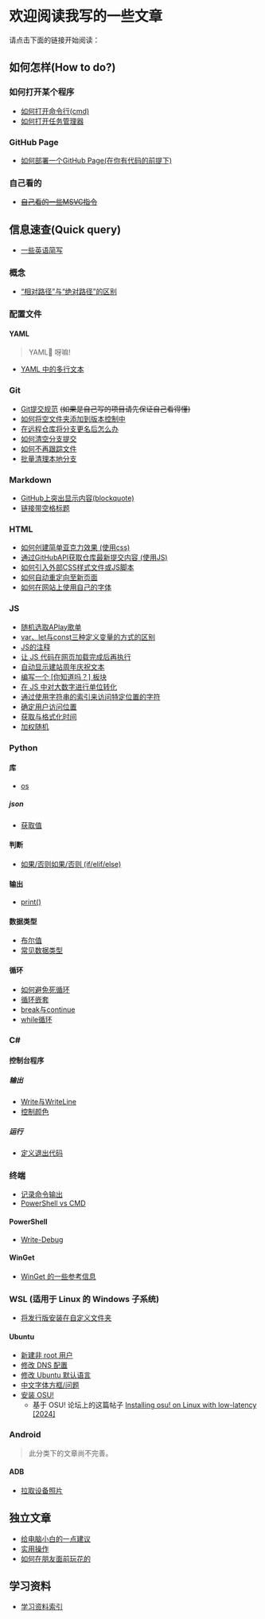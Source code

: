# 欢迎阅读我写的一些文章
请点击下面的链接开始阅读：

## 如何怎样(How to do?)
### 如何打开某个程序
- [如何打开命令行(cmd)](https://duckduckstudio.github.io/Articles/如何怎样/如何打开命令提示符.html)
- [如何打开任务管理器](https://duckduckstudio.github.io/Articles/如何怎样/如何打开任务管理器.html)

### GitHub Page
- [如何部署一个GitHub Page(在你有代码的前提下)](https://duckduckstudio.github.io/Articles/#/如何怎样/GitHub%20Page/如何部署GitHub%20Page)

### 自己看的
- ~~[自己看的一些MSVC指令](https://duckduckstudio.github.io/Articles/#/如何怎样/MSVC部分指令)~~

## 信息速查(Quick query)
- [一些英语简写](https://duckduckstudio.github.io/Articles/#/信息速查/一些英语简写)

### 概念
- [“相对路径”与“绝对路径”的区别](https://duckduckstudio.github.io/Articles/#/信息速查/概念/“相对路径”与“绝对路径”的区别)

### 配置文件
#### YAML

> YAML🤔 呀嘛!

- [YAML 中的多行文本](https://duckduckstudio.github.io/Articles/#/信息速查/配置文件/YAML/多行文本)

### Git
- [Git提交规范](https://duckduckstudio.github.io/Articles/#/信息速查/Git/Git提交规范) ~~(如果是自己写的项目请先保证自己看得懂)~~
- [如何将空文件夹添加到版本控制中](https://duckduckstudio.github.io/Articles/#/信息速查/Git/跟踪空文件夹)
- [在远程仓库将分支更名后怎么办](https://duckduckstudio.github.io/Articles/#/信息速查/Git/在远程仓库将分支更名后怎么办)
- [如何清空分支提交](https://duckduckstudio.github.io/Articles/#/信息速查/Git/清空提交)
- [如何不再跟踪文件](https://duckduckstudio.github.io/Articles/#/信息速查/Git/不再跟踪)
- [批量清理本地分支](https://duckduckstudio.github.io/Articles/#/信息速查/Git/批量清理本地分支)

### Markdown
- [GitHub上突出显示内容(blockquote)](https://duckduckstudio.github.io/Articles/#/信息速查/Markdown/GitHub突出显示)
- [链接带空格标题](https://duckduckstudio.github.io/Articles/#/信息速查/Markdown/链接带空格标题)

### HTML
- [如何创建简单亚克力效果 (使用css)](https://duckduckstudio.github.io/Articles/#/信息速查/html/如何创建简单亚克力效果)
- [通过GitHubAPI获取仓库最新提交内容 (使用JS)](https://duckduckstudio.github.io/Articles/#/信息速查/html/通过GitHubAPI获取仓库最新提交内容)
- [如何引入外部CSS样式文件或JS脚本](https://duckduckstudio.github.io/Articles/#/信息速查/html/如何引入外部css或js)
- [如何自动重定向至新页面](https://duckduckstudio.github.io/Articles/#/信息速查/html/自动重定向)
- [如何在网站上使用自己的字体](https://duckduckstudio.github.io/Articles/#/信息速查/html/如何在网站上使用自己的字体)

### JS
- [随机选取APlay歌单](https://duckduckstudio.github.io/Articles/#/信息速查/JS/随机歌单)
- [var、let与const三种定义变量的方式的区别](https://duckduckstudio.github.io/Articles/#/信息速查/JS/var、let与const)
- [JS的注释](https://duckduckstudio.github.io/Articles/#/信息速查/JS/关于注释)
- [让 JS 代码在网页加载完成后再执行](https://duckduckstudio.github.io/Articles/#/信息速查/JS/加载完成后再执行)
- [自动显示建站周年庆祝文本](https://duckduckstudio.github.io/Articles/#/信息速查/JS/自动显示建站周年庆祝文本)
- [编写一个 [你知道吗？] 板块](https://duckduckstudio.github.io/Articles/#/信息速查/JS/你知道吗)
- [在 JS 中对大数字进行单位转化](https://duckduckstudio.github.io/Articles/#/信息速查/JS/数字单位转化)
- [通过使用字符串的索引来访问特定位置的字符](https://duckduckstudio.github.io/Articles/#/信息速查/JS/索引特定位置的字符)
- [确定用户访问位置](https://duckduckstudio.github.io/Articles/#/信息速查/JS/确定用户位置)
- [获取与格式化时间](https://duckduckstudio.github.io/Articles/#/信息速查/JS/获取与格式化时间)
- [加权随机](https://duckduckstudio.github.io/Articles/#/信息速查/JS/加权随机)

### Python
#### 库
- [os](https://duckduckstudio.github.io/Articles/#/信息速查/Python/库/os模块/index)

##### json
- [获取值](https://duckduckstudio.github.io/Articles/#/信息速查/Python/库/json/获取值)

#### 判断
- [如果/否则如果/否则 (if/elif/else)](https://duckduckstudio.github.io/Articles/#/信息速查/Python/判断/if_elif_else)

#### 输出
- [print()](https://duckduckstudio.github.io/Articles/#/信息速查/Python/输出/print())

#### 数据类型
- [布尔值](https://duckduckstudio.github.io/Articles/#/信息速查/Python/数据类型/布尔值)
- [常见数据类型](https://duckduckstudio.github.io/Articles/#/信息速查/Python/数据类型/数据类型)

#### 循环
- [如何避免死循环](https://duckduckstudio.github.io/Articles/#/信息速查/Python/循环/如何避免死循环)
- [循环嵌套](https://duckduckstudio.github.io/Articles/#/信息速查/Python/循环/循环嵌套)
- [break与continue](https://duckduckstudio.github.io/Articles/#/信息速查/Python/循环/break与continue)
- [while循环](https://duckduckstudio.github.io/Articles/#/信息速查/Python/循环/while)

### C#
#### 控制台程序
##### 输出
- [Write与WriteLine](https://duckduckstudio.github.io/Articles/#/信息速查/csharp/控制台程序/输出/Write与WriteLine)
- [控制颜色](https://duckduckstudio.github.io/Articles/#/信息速查/csharp/控制台程序/输出/控制颜色.md)

##### 运行
- [定义退出代码](https://duckduckstudio.github.io/Articles/#/信息速查/csharp/控制台程序/运行/定义退出代码)

### 终端
- [记录命令输出](https://duckduckstudio.github.io/Articles/#/信息速查/终端/记录命令输出)
- [PowerShell vs CMD](https://duckduckstudio.github.io/Articles/#/信息速查/终端/PowerShellvsCMD)
#### PowerShell
- [Write-Debug](https://duckduckstudio.github.io/Articles/#/信息速查/终端/PowerShell/Write-Debug)
#### WinGet
- [WinGet 的一些参考信息](https://duckduckstudio.github.io/Articles/#/信息速查/终端/WinGet/参考信息)

### WSL (适用于 Linux 的 Windows 子系统)
- [将发行版安装在自定义文件夹](https://duckduckstudio.github.io/Articles/#/信息速查/WSL/安装在自定义文件夹)

#### Ubuntu
- [新建非 root 用户](https://duckduckstudio.github.io/Articles/#/信息速查/WSL/Ubuntu/新建非root用户)
- [修改 DNS 配置](https://duckduckstudio.github.io/Articles/#/信息速查/WSL/Ubuntu/修改DNS)
- [修改 Ubuntu 默认语言](https://duckduckstudio.github.io/Articles/#/信息速查/WSL/Ubuntu/修改Ubuntu语言)
- [中文字体方框/问题](https://duckduckstudio.github.io/Articles/#/信息速查/WSL/Ubuntu/字体问题)
- [安装 OSU!](https://duckduckstudio.github.io/Articles/#/信息速查/WSL/Ubuntu/安装OSU)
  - 基于 OSU! 论坛上的这篇帖子 [Installing osu! on Linux with low-latency [2024]](https://osu.ppy.sh/community/forums/topics/1248084)

### Android

> 此分类下的文章尚不完善。

#### ADB
- [拉取设备照片](https://duckduckstudio.github.io/Articles/#/信息速查/Android/ADB/拉取设备照片)

## 独立文章
- [给电脑小白的一点建议](https://duckduckstudio.github.io/Articles/#/给电脑小白的一点建议)
- [实用操作](https://duckduckstudio.github.io/Articles/#/实用操作)
- [如何在朋友面前玩花的](https://duckduckstudio.github.io/Articles/#/想玩花的可以看这篇)

## 学习资料
- [学习资料索引](https://duckduckstudio.github.io/Articles/#/学习资料/)
